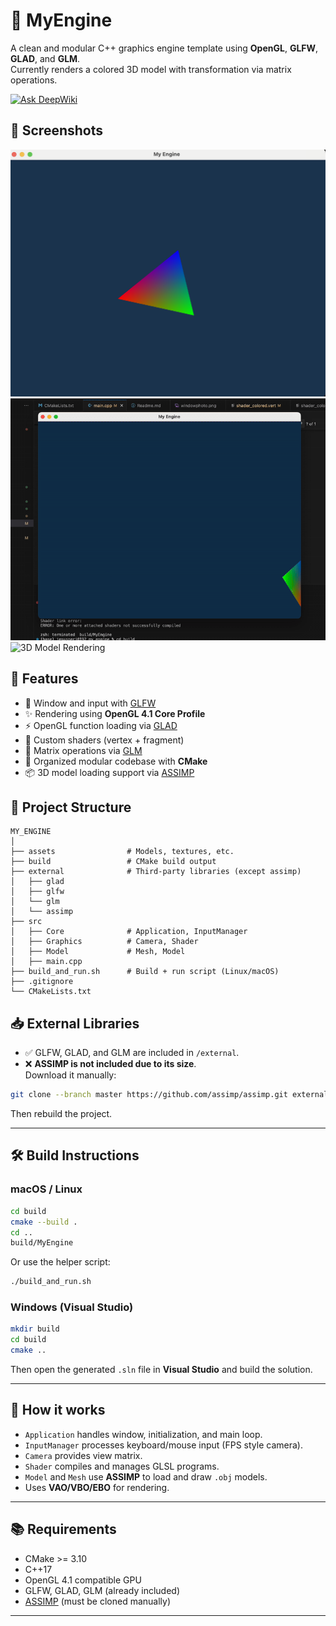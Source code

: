 # 🧹 MyEngine

A clean and modular C++ graphics engine template using **OpenGL**, **GLFW**, **GLAD**, and **GLM**.  
Currently renders a colored 3D model with transformation via matrix operations.

[![Ask DeepWiki](https://deepwiki.com/badge.svg)](https://deepwiki.com/jesusneri1024/myengine)

## 📸 Screenshots

![Window Screenshot](windowphoto.png)  
![Input Movement](movementEngine.gif)  
![3D Model Rendering](poligonsEngine.gif)

## 🚀 Features

- 🔷 Window and input with [GLFW](https://www.glfw.org/)
- ✨ Rendering using **OpenGL 4.1 Core Profile**
- ⚡ OpenGL function loading via [GLAD](https://glad.dav1d.de/)
- 🎨 Custom shaders (vertex + fragment)
- 🧮 Matrix operations via [GLM](https://github.com/g-truc/glm)
- 🧱 Organized modular codebase with **CMake**
- 📦 3D model loading support via [ASSIMP](https://github.com/assimp/assimp)

## 💠 Project Structure

```
MY_ENGINE
│
├── assets                # Models, textures, etc.
├── build                 # CMake build output
├── external              # Third-party libraries (except assimp)
│   ├── glad
│   ├── glfw
│   └── glm
│   └── assimp
├── src
│   ├── Core              # Application, InputManager
│   ├── Graphics          # Camera, Shader
│   ├── Model             # Mesh, Model
│   ├── main.cpp
├── build_and_run.sh      # Build + run script (Linux/macOS)
├── .gitignore
└── CMakeLists.txt
```

## 📥 External Libraries

- ✅ GLFW, GLAD, and GLM are included in `/external`.
- ❌ **ASSIMP is not included due to its size**.  
  Download it manually:

```bash
git clone --branch master https://github.com/assimp/assimp.git external/assimp
```

Then rebuild the project.

---

## 🛠 Build Instructions

### macOS / Linux

```bash
cd build
cmake --build .
cd ..
build/MyEngine
```

Or use the helper script:

```bash
./build_and_run.sh
```

### Windows (Visual Studio)

```bash
mkdir build
cd build
cmake ..
```

Then open the generated `.sln` file in **Visual Studio** and build the solution.

---

## 🧠 How it works

- `Application` handles window, initialization, and main loop.
- `InputManager` processes keyboard/mouse input (FPS style camera).
- `Camera` provides view matrix.
- `Shader` compiles and manages GLSL programs.
- `Model` and `Mesh` use **ASSIMP** to load and draw `.obj` models.
- Uses **VAO/VBO/EBO** for rendering.

---

## 📚 Requirements

- CMake >= 3.10
- C++17
- OpenGL 4.1 compatible GPU
- GLFW, GLAD, GLM (already included)
- [ASSIMP](https://github.com/assimp/assimp) (must be cloned manually)

---
